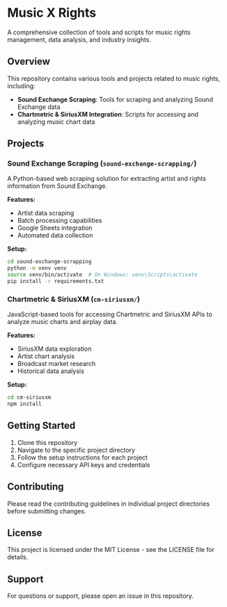 # Music X Rights

A comprehensive collection of tools and scripts for music rights management, data analysis, and industry insights.

## Overview

This repository contains various tools and projects related to music rights, including:

- **Sound Exchange Scraping**: Tools for scraping and analyzing Sound Exchange data
- **Chartmetric & SiriusXM Integration**: Scripts for accessing and analyzing music chart data

## Projects

### Sound Exchange Scraping (`sound-exchange-scrapping/`)

A Python-based web scraping solution for extracting artist and rights information from Sound Exchange.

**Features:**
- Artist data scraping
- Batch processing capabilities
- Google Sheets integration
- Automated data collection

**Setup:**
```bash
cd sound-exchange-scrapping
python -m venv venv
source venv/bin/activate  # On Windows: venv\Scripts\activate
pip install -r requirements.txt
```

### Chartmetric & SiriusXM (`cm-siriusxm/`)

JavaScript-based tools for accessing Chartmetric and SiriusXM APIs to analyze music charts and airplay data.

**Features:**
- SiriusXM data exploration
- Artist chart analysis
- Broadcast market research
- Historical data analysis

**Setup:**
```bash
cd cm-siriusxm
npm install
```

## Getting Started

1. Clone this repository
2. Navigate to the specific project directory
3. Follow the setup instructions for each project
4. Configure necessary API keys and credentials

## Contributing

Please read the contributing guidelines in individual project directories before submitting changes.

## License

This project is licensed under the MIT License - see the LICENSE file for details.

## Support

For questions or support, please open an issue in this repository.

